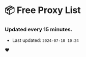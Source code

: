 # :package: Free Proxy List
### Updated every 15 minutes.

- Last updated: `2024-07-10 10:24`

:heart:
